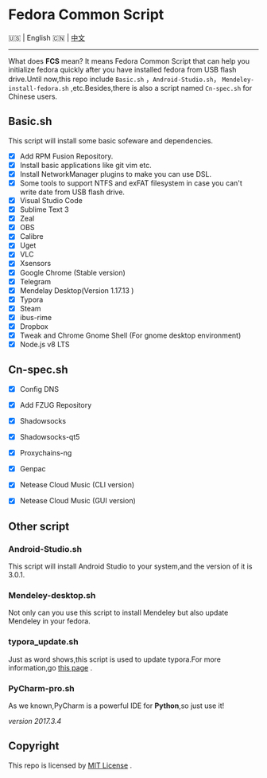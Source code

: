 # Fedora Common Script

:us: | English :cn: | [中文](https://github.com/Triple-R/FCS/blob/master/README_zh.md)
***

What does **FCS** mean? It means Fedora Common Script  that can help you initialize fedora quickly after you have installed fedora from USB flash drive.Until now,this repo include `Basic.sh` ，`Android-Studio.sh`， `Mendeley-install-fedora.sh` ,etc.Besides,there is also a script named `Cn-spec.sh` for Chinese users.

## Basic.sh

This script will install some basic sofeware and dependencies.

- [x] Add RPM Fusion Repository.
- [x] Install basic applications like git vim etc.
- [x] Install NetworkManager plugins to make you can use DSL.
- [x] Some tools to support NTFS and exFAT filesystem in case you can't write date from USB flash drive.
- [x] Visual Studio Code
- [x] Sublime Text 3
- [x] Zeal
- [x] OBS
- [x] Calibre
- [x] Uget
- [x] VLC
- [x] Xsensors
- [x] Google Chrome (Stable version)
- [x] Telegram
- [x] Mendelay Desktop(Version 1.17.13 )
- [x] Typora
- [x] Steam
- [x] ibus-rime 
- [x] Dropbox 
- [x] Tweak and Chrome Gnome Shell (For gnome desktop environment)
- [x] Node.js v8 LTS

## Cn-spec.sh

- [x] Config DNS 
- [x] Add FZUG Repository
- [x] Shadowsocks
- [x] Shadowsocks-qt5
- [x] Proxychains-ng 
- [x] Genpac
- [x] Netease Cloud Music (CLI version)
- [x] Netease Cloud Music (GUI version)



## Other script

### Android-Studio.sh

This script will install Android Studio to your system,and the version of it is 3.0.1.

### Mendeley-desktop.sh

Not only can you use this script to install Mendeley but also update Mendeley in your fedora.

### typora_update.sh

Just as word shows,this script is used to update typora.For more information,go [this page](https://github.com/Triple-R/typora-update) .

### PyCharm-pro.sh 

As we known,PyCharm is a powerful IDE for **Python**,so just use it!

*version 2017.3.4*

## Copyright

This repo is licensed by  [MIT License](https://github.com/Triple-R/FCS/blob/master/LICENSE) .

